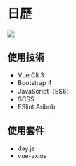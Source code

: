 # 日歷
![](https://img.onl/P6uBxq)
  
## 使用技術
+ Vue Cli 3
+ Bootstrap 4
+ JavaScript（ES6）
+ SCSS
+ ESlint Aribnb

## 使用套件
+ day.js
+ vue-axios


